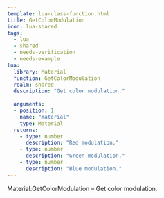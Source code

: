 ```yaml
---
template: lua-class-function.html
title: GetColorModulation
icon: lua-shared
tags:
  - lua
  - shared
  - needs-verification
  - needs-example
lua:
  library: Material
  function: GetColorModulation
  realm: shared
  description: "Get color modulation."
  
  arguments:
  - position: 1
    name: "material"
    type: Material
  returns:
    - type: number
      description: "Red modulation."
    - type: number
      description: "Green modulation."
    - type: number
      description: "Blue modulation."
---
```


<div class="lua__search__keywords">
Material:GetColorModulation &#x2013; Get color modulation.
</div>
